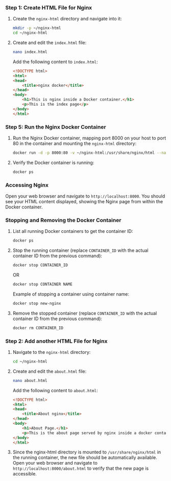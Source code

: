### Step 1: Create HTML File for Nginx

1. Create the `nginx-html` directory and navigate into it:
   ```sh
   mkdir -p ~/nginx-html
   cd ~/nginx-html
   ```

2. Create and edit the `index.html` file:
   ```sh
   nano index.html
   ```

   Add the following content to `index.html`:
   ```html
   <!DOCTYPE html>
   <html>
   <head>
       <title>nginx docker</title>
   </head>
   <body>
       <h1>This is nginx inside a Docker container.</h1>
       <p>This is the index page</p>
   </body>
   </html>
   ```

### Step 5: Run the Nginx Docker Container

1. Run the Nginx Docker container, mapping port 8000 on your host to port 80 in the container and mounting the `nginx-html` directory:
   ```sh
   docker run -d -p 8000:80 -v ~/nginx-html:/usr/share/nginx/html --name new-nginx nginx
   ```

2. Verify the Docker container is running:
   ```sh
   docker ps
   ```

### Accessing Nginx

Open your web browser and navigate to `http://localhost:8000`. You should see your HTML content displayed, showing the Nginx page from within the Docker container.

### Stopping and Removing the Docker Container

1. List all running Docker containers to get the container ID:
   ```sh
   docker ps
   ```

2. Stop the running container (replace `CONTAINER_ID` with the actual container ID from the previous command):
   ```sh
   docker stop CONTAINER_ID
   ```
   OR
    ```sh
   docker stop CONTAINER NAME
   ```

    Example of stopping a container using container name:
   ```sh
   docker stop new-nginx
   ```
4. Remove the stopped container (replace `CONTAINER_ID` with the actual container ID from the previous command):
   ```sh
   docker rm CONTAINER_ID
   ```

### Step 2: Add another HTML File for Nginx

1. Navigate to the `nginx-html` directory:
   ```sh
   cd ~/nginx-html
   ```

2. Create and edit the `about.html` file:
   ```sh
   nano about.html
   ```

   Add the following content to `about.html`:
   ```html
   <!DOCTYPE html>
   <html>
   <head>
       <title>About nginx</title>
   </head>
   <body>
       <h1>About Page.</h1>
       <p>This is the about page served by nginx inside a docker container.</p>
   </body>
   </html>
   ```
3. Since the nginx-html directory is mounted to `/usr/share/nginx/html` in the running container, the new file should be automatically available. Open your web browser and navigate to `http://localhost:8000/about.html` to verify that the new page is accessible.
